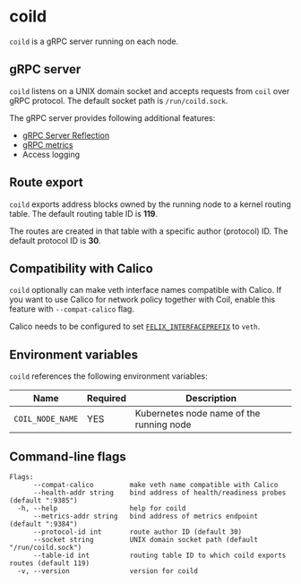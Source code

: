 coild
=====

`coild` is a gRPC server running on each node.

## gRPC server

`coild` listens on a UNIX domain socket and accepts requests from `coil`
over gRPC protocol.  The default socket path is `/run/coild.sock`.

The gRPC server provides following additional features:

- [gRPC Server Reflection](https://github.com/grpc/grpc-go/blob/master/Documentation/server-reflection-tutorial.md)
- [gRPC metrics](https://github.com/grpc-ecosystem/go-grpc-prometheus#metrics)
- Access logging

## Route export

`coild` exports address blocks owned by the running node to a kernel
routing table.  The default routing table ID is **119**.

The routes are created in that table with a specific author (protocol) ID.
The default protocol ID is **30**.

## Compatibility with Calico

`coild` optionally can make veth interface names compatible with Calico.
If you want to use Calico for network policy together with Coil, enable
this feature with `--compat-calico` flag.

Calico needs to be configured to set [`FELIX_INTERFACEPREFIX`](https://github.com/projectcalico/calico/blob/c0fe9f811ea8721007df9362d63af6697b42f6f3/reference/felix/configuration.md#bare-metal-specific-configuration) to `veth`.

## Environment variables

`coild` references the following environment variables:

| Name             | Required | Description                              |
| ---------------- | -------- | ---------------------------------------- |
| `COIL_NODE_NAME` | YES      | Kubernetes node name of the running node |

## Command-line flags

```
Flags:
      --compat-calico         make veth name compatible with Calico
      --health-addr string    bind address of health/readiness probes (default ":9385")
  -h, --help                  help for coild
      --metrics-addr string   bind address of metrics endpoint (default ":9384")
      --protocol-id int       route author ID (default 30)
      --socket string         UNIX domain socket path (default "/run/coild.sock")
      --table-id int          routing table ID to which coild exports routes (default 119)
  -v, --version               version for coild
```
